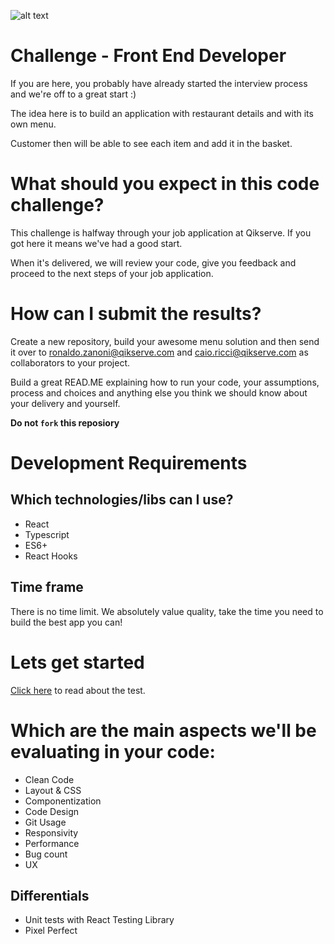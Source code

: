 ![alt text](https://qikserve.com/wp-content/uploads/2021/11/Blue-Logo.png)
# Challenge - Front End Developer
If you are here, you probably have already started the interview process and we're off to a great start :)

The idea here is to build an application with restaurant details and with its own menu.

Customer then will be able to see each item and add it in the basket.

# What should you expect in this code challenge?
This challenge is halfway through your job application at Qikserve. If you got here it means we've had a good start.

When it's delivered, we will review your code, give you feedback and proceed to the next steps of your job application.

# How can I submit the results?
Create a new repository, build your awesome menu solution and then send it over to ronaldo.zanoni@qikserve.com and caio.ricci@qikserve.com as collaborators to your project.

Build a great READ.ME explaining how to run your code, your assumptions, process and choices and anything else you think we should know about your delivery and yourself.

**Do not `fork` this reposiory**




# Development Requirements
## Which technologies/libs can I use?
- React
- Typescript
- ES6+
- React Hooks


## Time frame
There is no time limit. We absolutely value quality, take the time you need to build the best app you can! 


# Lets get started
[Click here](CHALLENGE.md) to read about the test.

# Which are the main aspects we'll be evaluating in your code:
- Clean Code
- Layout & CSS
- Componentization
- Code Design
- Git Usage
- Responsivity
- Performance
- Bug count
- UX

## Differentials
- Unit tests with React Testing Library
- Pixel Perfect
